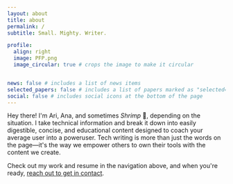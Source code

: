 ```yaml
---
layout: about
title: about
permalink: /
subtitle: Small. Mighty. Writer.

profile:
  align: right
  image: PFP.png
  image_circular: true # crops the image to make it circular


news: false # includes a list of news items
selected_papers: false # includes a list of papers marked as "selected={true}"
social: false # includes social icons at the bottom of the page
---
```


Hey there! I'm Ari, Ana, and sometimes *Shrimp* 🦐, depending on the situation. I take technical information and break it down into easily digestible, concise, and educational content designed to coach your average user into a poweruser. Tech writing is more than just the words on the page—it's the way we empower others to own their tools with the content we create. 

Check out my work and resume in the navigation above, and when you're ready, [reach out to get in contact](mailto:arianahanshaw@gmail.com).